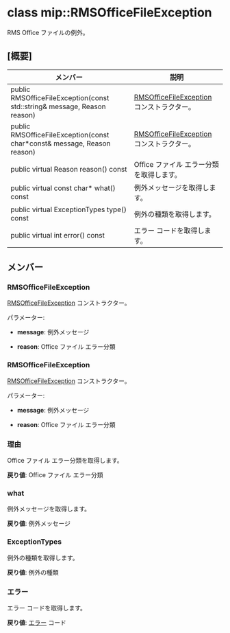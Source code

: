# <a name="class-miprmsofficefileexception"></a>class mip::RMSOfficeFileException 
RMS Office ファイルの例外。
  
## <a name="summary"></a>[概要]
 メンバー                        | 説明                                
--------------------------------|---------------------------------------------
 public RMSOfficeFileException(const std::string& message, Reason reason)  |  [RMSOfficeFileException](class_mip_rmsofficefileexception.md) コンストラクター。
 public RMSOfficeFileException(const char*const& message, Reason reason)  |  [RMSOfficeFileException](class_mip_rmsofficefileexception.md) コンストラクター。
 public virtual Reason reason() const  |  Office ファイル エラー分類を取得します。
 public virtual const char* what() const  |  例外メッセージを取得します。
 public virtual ExceptionTypes type() const  |  例外の種類を取得します。
 public virtual int error() const  |  エラー コードを取得します。
  
## <a name="members"></a>メンバー
  
### <a name="rmsofficefileexception"></a>RMSOfficeFileException
[RMSOfficeFileException](class_mip_rmsofficefileexception.md) コンストラクター。

パラメーター:  
* **message**: 例外メッセージ 


* **reason**: Office ファイル エラー分類


  
### <a name="rmsofficefileexception"></a>RMSOfficeFileException
[RMSOfficeFileException](class_mip_rmsofficefileexception.md) コンストラクター。

パラメーター:  
* **message**: 例外メッセージ 


* **reason**: Office ファイル エラー分類


  
### <a name="reason"></a>理由
Office ファイル エラー分類を取得します。

  
**戻り値**: Office ファイル エラー分類
  
### <a name="what"></a>what
例外メッセージを取得します。

  
**戻り値**: 例外メッセージ
  
### <a name="exceptiontypes"></a>ExceptionTypes
例外の種類を取得します。

  
**戻り値**: 例外の種類
  
### <a name="error"></a>エラー
エラー コードを取得します。

  
**戻り値**: [エラー](class_mip_error.md) コード